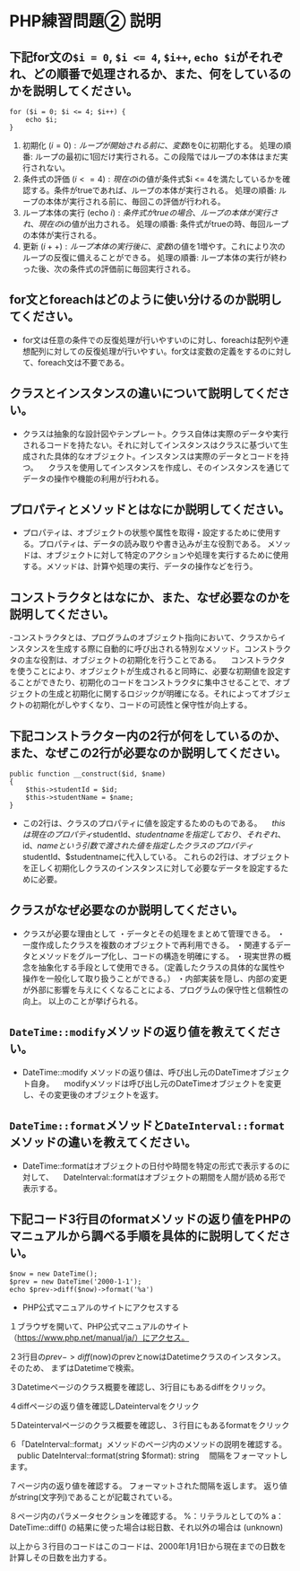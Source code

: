 # PHP練習問題② 説明

## 下記for文の`$i = 0`, `$i <= 4`, `$i++`, `echo $i`がそれぞれ、どの順番で処理されるか、また、何をしているのかを説明してください。

```
for ($i = 0; $i <= 4; $i++) {
    echo $i;
}
```

1. 初期化 ($i = 0):
ループが開始される前に、変数$iを0に初期化する。
処理の順番: ループの最初に1回だけ実行される。この段階ではループの本体はまだ実行されない。
2. 条件式の評価 ($i <= 4):
現在の$iの値が条件式$i <= 4を満たしているかを確認する。条件がtrueであれば、ループの本体が実行される。
処理の順番: ループの本体が実行される前に、毎回この評価が行われる。
3. ループ本体の実行 (echo $i):
条件式がtrueの場合、ループの本体が実行され、現在の$iの値が出力される。
処理の順番: 条件式がtrueの時、毎回ループの本体が実行される。
4. 更新 ($i++):
ループ本体の実行後に、変数$iの値を1増やす。これにより次のループの反復に備えることができる。
処理の順番: ループ本体の実行が終わった後、次の条件式の評価前に毎回実行される。

## for文とforeachはどのように使い分けるのか説明してください。
- for文は任意の条件での反復処理が行いやすいのに対し、foreachは配列や連想配列に対しての反復処理が行いやすい。for文は変数の定義をするのに対して、foreach文は不要である。

## クラスとインスタンスの違いについて説明してください。
- クラスは抽象的な設計図やテンプレート。クラス自体は実際のデータや実行されるコードを持たない。それに対してインスタンスはクラスに基づいて生成された具体的なオブジェクト。インスタンスは実際のデータとコードを持つ。
　クラスを使用してインスタンスを作成し、そのインスタンスを通じてデータの操作や機能の利用が行われる。

## プロパティとメソッドとはなにか説明してください。
- プロパティは、オブジェクトの状態や属性を取得・設定するために使用する。プロパティは、データの読み取りや書き込みが主な役割である。
メソッドは、オブジェクトに対して特定のアクションや処理を実行するために使用する。メソッドは、計算や処理の実行、データの操作などを行う。

## コンストラクタとはなにか、また、なぜ必要なのかを説明してください。
-コンストラクタとは、プログラムのオブジェクト指向において、クラスからインスタンスを生成する際に自動的に呼び出される特別なメソッド。コンストラクタの主な役割は、オブジェクトの初期化を行うことである。
　コンストラクタを使うことにより、オブジェクトが生成されると同時に、必要な初期値を設定することができたり、初期化のコードをコンストラクタに集中させることで、オブジェクトの生成と初期化に関するロジックが明確になる。それによってオブジェクトの初期化がしやすくなり、コードの可読性と保守性が向上する。

## 下記コンストラクター内の2行が何をしているのか、また、なぜこの2行が必要なのか説明してください。
```
public function __construct($id, $name)
{
    $this->studentId = $id;
    $this->studentName = $name;
}
```
- この2行は、クラスのプロパティに値を設定するためのものである。
　$thisは現在のプロパティ$studentId、$studentnameを指定しており、それぞれ、$id、$nameという引数で渡された値を指定したクラスのプロパティ$studentId、$studentnameに代入している。
これらの2行は、オブジェクトを正しく初期化しクラスのインスタンスに対して必要なデータを設定するために必要。


## クラスがなぜ必要なのか説明してください。
- クラスが必要な理由として
・データとその処理をまとめて管理できる。
・一度作成したクラスを複数のオブジェクトで再利用できる。
・関連するデータとメソッドをグループ化し、コードの構造を明確にする。
・現実世界の概念を抽象化する手段として使用できる。（定義したクラスの具体的な属性や操作を一般化して取り扱うことができる。）
・内部実装を隠し、内部の変更が外部に影響を与えにくくなることによる、プログラムの保守性と信頼性の向上。
以上のことが挙げられる。

## `DateTime::modify`メソッドの返り値を教えてください。
- DateTime::modify メソッドの返り値は、呼び出し元のDateTimeオブジェクト自身。
　modifyメソッドは呼び出し元のDateTimeオブジェクトを変更し、その変更後のオブジェクトを返す。

## `DateTime::format`メソッドと`DateInterval::format`メソッドの違いを教えてください。
- DateTime::formatはオブジェクトの日付や時間を特定の形式で表示するのに対して、
　DateInterval::formatはオブジェクトの期間を人間が読める形で表示する。

## 下記コード3行目のformatメソッドの返り値をPHPのマニュアルから調べる手順を具体的に説明してください。
```
$now = new DateTime();
$prev = new DateTime('2000-1-1');
echo $prev->diff($now)->format('%a')
```

- PHP公式マニュアルのサイトにアクセスする

１ブラウザを開いて、PHP公式マニュアルのサイト（https://www.php.net/manual/ja/）にアクセス。

２3行目の$prev->diff($now)のprevとnowはDatetimeクラスのインスタンス。そのため、
まずはDatetimeで検索。

３Datetimeページのクラス概要を確認し、3行目にもあるdiffをクリック。

４diffページの返り値を確認しDateintervalをクリック

５Dateintervalページのクラス概要を確認し、３行目にもあるformatをクリック

６「DateInterval::format」メソッドのページ内のメソッドの説明を確認する。
　public DateInterval::format(string $format): string
　間隔をフォーマットします。　

７ページ内の返り値を確認する。
フォーマットされた間隔を返します。
返り値がstring(文字列)であることが記載されている。

８ページ内のパラメータセクションを確認する。
%：リテラルとしての%
a：DateTime::diff() の結果に使った場合は総日数、それ以外の場合は (unknown)

以上から３行目のコードはこのコードは、2000年1月1日から現在までの日数を計算しその日数を出力する。